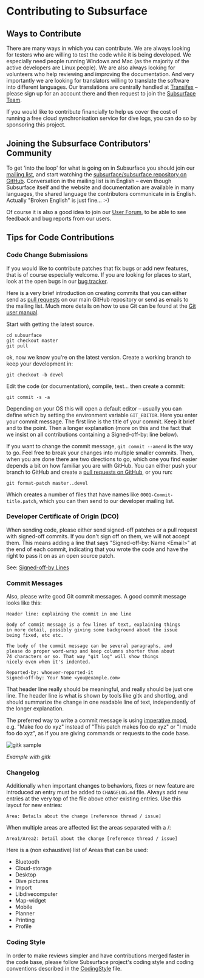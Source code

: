 # Contributing to Subsurface

## Ways to Contribute

There are many ways in which you can contribute. We are always looking for testers who are willing to test the code while it is being developed. We especially need people running Windows and Mac (as the majority of the active developers are Linux people). We are also always looking for volunteers who help reviewing and improving the documentation. And very importantly we are looking for translators willing to translate the software into different languages. Our translations are centrally handled at [Transifex][4] – please sign up for an account there and then request to join the [Subsurface Team][5].

If you would like to contribute financially to help us cover the cost of running a free cloud synchronisation service for dive logs, you can do so by sponsoring this project.


## Joining the Subsurface Contributors' Community

To get 'into the loop' for what is going on in Subsurface you should join our [mailing list][1], and start watching the [subsurface/subsurface repository on GitHub][2]. Conversation in the mailing list is in English – even though Subsurface itself and the website and documentation are available in many languages, the shared language the contributors communicate in is English. Actually "Broken English" is just fine… :-)

Of course it is also a good idea to join our [User Forum][3], to be able to see feedback and bug reports from our users.


## Tips for Code Contributions

### Code Change Submissions

If you would like to contribute patches that fix bugs or add new features, that is of course especially welcome. If you are looking for places to start, look at the open bugs in our [bug tracker][6].

Here is a very brief introduction on creating commits that you can either send as [pull requests][7] on our main GitHub repository or send as emails to the mailing list. Much more details on how to use Git can be found at the [Git user manual][8].

Start with getting the latest source.

    cd subsurface
    git checkout master
    git pull

ok, now we know you're on the latest version. Create a working branch to keep your development in:

    git checkout -b devel

Edit the code (or documentation), compile, test… then create a commit:

    git commit -s -a

Depending on your OS this will open a default editor – usually you can define which by setting the environment variable `GIT_EDITOR`. Here you enter your commit message. The first line is the title of your commit. Keep it brief and to the point. Then a longer explanation (more on this and the fact that we insist on all contributions containing a Signed-off-by: line below).

If you want to change the commit message, `git commit --amend` is the way to go. Feel free to break your changes into multiple smaller commits. Then, when you are done there are two directions to go, which one you find easier depends a bit on how familiar you are with GitHub. You can either push your branch to GitHub and create a [pull requests on GitHub][7], or you run:

    git format-patch master..devel

Which creates a number of files that have names like `0001-Commit-title.patch`, which you can then send to our developer mailing list.


### Developer Certificate of Origin (DCO)

When sending code, please either send signed-off patches or a pull request with signed-off commits. If you don't sign off on them, we will not accept them. This means adding a line that says "Signed-off-by: Name \<Email\>" at the end of each commit, indicating that you wrote the code and have the right to pass it on as an open source patch.

See: [Signed-off-by Lines][9]


### Commit Messages

Also, please write good Git commit messages. A good commit message looks like this:

    Header line: explaining the commit in one line
    
    Body of commit message is a few lines of text, explaining things
    in more detail, possibly giving some background about the issue
    being fixed, etc etc.
    
    The body of the commit message can be several paragraphs, and
    please do proper word-wrap and keep columns shorter than about
    74 characters or so. That way "git log" will show things
    nicely even when it's indented.
    
    Reported-by: whoever-reported-it
    Signed-off-by: Your Name <you@example.com>

That header line really should be meaningful, and really should be just one line. The header line is what is shown by tools like gitk and shortlog, and should summarize the change in one readable line of text, independently of the longer explanation.

The preferred way to write a commit message is using [imperative mood][12], e.g. "Make foo do xyz" instead of "This patch makes foo do xyz" or "I made foo do xyz", as if you are giving commands or requests to the code base.

![gitk sample][10]

_Example with gitk_


### Changelog

Additionally when important changes to behaviors, fixes or new feature are introduced an entry must be added to `CHANGELOG.md` file. Always add new entries at the very top of the file above other existing entries. Use this layout for new entries:

    Area: Details about the change [reference thread / issue]

When multiple areas are affected list the areas separated with a /:

    Area1/Area2: Detail about the change [reference thread / issue]

Here is a (non exhaustive) list of Areas that can be used:

* Bluetooth
* Cloud-storage
* Desktop
* Dive pictures
* Import
* Libdivecomputer
* Map-widget
* Mobile
* Planner
* Printing
* Profile


### Coding Style

In order to make reviews simpler and have contributions merged faster in the code base, please follow Subsurface project's coding style and coding conventions described in the [CodingStyle][11] file.

[1]: https://lists.subsurface-divelog.org/cgi-bin/mailman/listinfo/subsurface
[2]: https://github.com/subsurface/subsurface
[3]: https://groups.google.com/g/subsurface-divelog
[4]: https://www.transifex.com/
[5]: https://explore.transifex.com/subsurface/subsurface/
[6]: https://github.com/Subsurface/subsurface/issues
[7]: https://github.com/Subsurface/subsurface/pulls
[8]: https://www.kernel.org/pub/software/scm/git/docs/user-manual.html
[9]: https://gerrit-review.googlesource.com/Documentation/user-signedoffby.html
[10]: https://subsurface-divelog.org/wp-content/uploads/2011/10/Screenshot-gitk-subsurface-1.png "Example with gitk"
[11]: https://github.com/Subsurface/subsurface/blob/master/CODINGSTYLE.md
[12]: https://en.wikipedia.org/wiki/Imperative_mood
